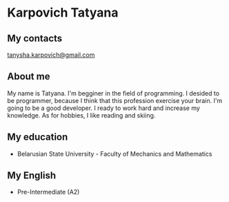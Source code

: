 # Karpovich Tatyana

## My contacts

tanysha.karpovich@gmail.com

## About me
My name is Tatyana. I'm begginer in the field of programming. I desided to be programmer, because I think that this profession exercise your brain. I'm going to be a good developer. I ready to work hard and increase my knowledge. As for hobbies, I like reading and skiing. 

## My education
* Belarusian State University - Faculty of Mechanics and Mathematics

## My English
* Pre-Intermediate (A2)


